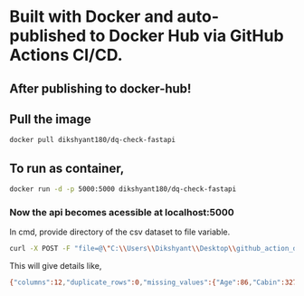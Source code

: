 # Built with Docker and auto-published to Docker Hub via GitHub Actions CI/CD.

## After publishing to docker-hub!

## Pull the image

```bash
docker pull dikshyant180/dq-check-fastapi
```


## To run as container,

```bash
docker run -d -p 5000:5000 dikshyant180/dq-check-fastapi 
```

### Now the api becomes acessible at localhost:5000

In cmd, provide directory of the csv dataset to file variable.

```bash
curl -X POST -F "file=@\"C:\\Users\\Dikshyant\\Desktop\\github_action_docker\\tested.csv\"" http://localhost:5000/check

```

This will give details like,


```bash
{"columns":12,"duplicate_rows":0,"missing_values":{"Age":86,"Cabin":327,"Embarked":0,"Fare":1,"Name":0,"Parch":0,"PassengerId":0,"Pclass":0,"Sex":0,"SibSp":0,"Survived":0,"Ticket":0},"rows":418}
```

